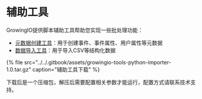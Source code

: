 # 辅助工具

GrowingIO提供脚本辅助工具帮助您实现一些批处理功能：

* [元数据创建工具](metadata.md)：用于创建事件、事件属性、用户属性等元数据
* [数据导入工具](dataimporter.md)：用于导入CSV等结构化数据

{% file src="../../.gitbook/assets/growingio-tools-python-importer-1.0.tar.gz" caption="辅助工具下载" %}

下载后是一个压缩包，解压后需要配置相关参数才能运行，配置方式请联系技术支持。

